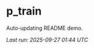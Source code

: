 # p_train

Auto-updating README demo.

<!--START_SECTION:status-->
_Last run: 2025-09-27 01:44 UTC_
<!--END_SECTION:status-->













































































































































































































































































































































































































































































































































































































































































































































































































